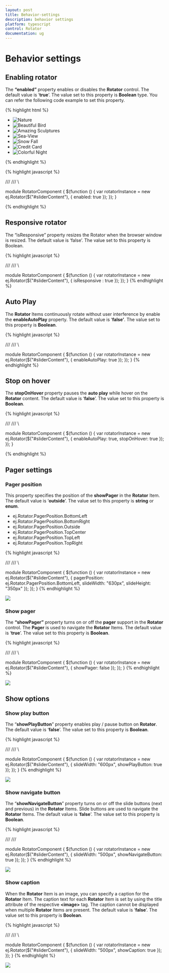 ```yaml
---
layout: post
title: Behavior-settings
description: behavior settings
platform: typescript
control: Rotator
documentation: ug
---
```


# Behavior settings

## Enabling rotator

The **“enabled”** property enables or disables the **Rotator** control. The default value is ‘**true**’. The value set to this property is **Boolean** type. You can refer the following code example to set this property.

  {% highlight html %}

  
<div class="cols-sample-area">
   <ul id="sliderContent" accesskey="e">
      <li>
         <img class="image" src="../images/rotator/nature.jpg" title="Nature" />
      </li>
      <li>
         <img class="image" src="../images/rotator/bird.jpg" title="Beautiful Bird" />
      </li>
      <li>
         <img class="image" src="../images/rotator/sculpture.jpg" title="Amazing Sculptures" />
      </li>
      <li>
         <img class="image" src="../images/rotator/seaview.jpg" title="Sea-View" />
      </li>
      <li>
         <img class="image" src="../images/rotator/snowfall.jpg" title="Snow Fall" />
      </li>
      <li>
         <img class="image" src="../images/rotator/card.jpg" title="Credit Card" />
      </li>
      <li>
         <img class="image" src="../images/rotator/night.jpg" title="Colorful Night" />
      </li>
   </ul>
</div>


  {% endhighlight %}


  {% highlight javascript %}

/// <reference path="tsfiles/jquery.d.ts" />
 /// <reference path="tsfiles/ej.web.all.d.ts" />\

module RotatorComponent {
    $(function () {
        var rotatorInstance = new ej.Rotator($("#sliderContent"), {
             enabled: true
              });
    });
} 

  {% endhighlight %}
  
## Responsive rotator

The “isResponsive” property resizes the Rotator when the browser window is resized. The default value is ‘false’. The value set to this property is Boolean. 

{% highlight javascript %}


/// <reference path="tsfiles/jquery.d.ts" />
 /// <reference path="tsfiles/ej.web.all.d.ts" />\

module RotatorComponent {
    $(function () {
        var rotatorInstance = new ej.Rotator($("#sliderContent"), {
             isResponsive : true 
        });
    });
}
{% endhighlight %}

## Auto Play

The **Rotator** Items continuously rotate without user interference by enable the **enableAutoPlay** property. The default value is ‘**false’**. The value set to this property is **Boolean**. 

{% highlight javascript %}

/// <reference path="tsfiles/jquery.d.ts" />
 /// <reference path="tsfiles/ej.web.all.d.ts" />\

module RotatorComponent {
    $(function () {
        var rotatorInstance = new ej.Rotator($("#sliderContent"), {
            enableAutoPlay: true 
        });
    });
}
{% endhighlight %}

## Stop on hover

The **stopOnHover** property pauses the **auto play** while hover on the **Rotator** content. The default value is ‘**false**’. The value set to this property is **Boolean**. 

{% highlight javascript %}

/// <reference path="tsfiles/jquery.d.ts" />
 /// <reference path="tsfiles/ej.web.all.d.ts" />\

module RotatorComponent {
    $(function () {
        var rotatorInstance = new ej.Rotator($("#sliderContent"), {
             enableAutoPlay: true,
              stopOnHover: true
         });
    });
}

{% endhighlight %}

## Pager settings

### Pager position

This property specifies the position of the **showPager** in the **Rotator** Item. The default value is ‘**outside**’. The value set to this property is **string** or **enum**. 

* ej.Rotator.PagerPosition.BottomLeft
* ej.Rotator.PagerPosition.BottomRight
* ej.Rotator.PagerPosition.Outside
* ej.Rotator.PagerPosition.TopCenter
* ej.Rotator.PagerPosition.TopLeft
* ej.Rotator.PagerPosition.TopRight



{% highlight javascript %}

    
/// <reference path="tsfiles/jquery.d.ts" />
/// <reference path="tsfiles/ej.web.all.d.ts" />\

module RotatorComponent {
    $(function () {
        var rotatorInstance = new ej.Rotator($("#sliderContent"), {
            pagerPosition: ej.Rotator.PagerPosition.BottomLeft,
            slideWidth: "630px",
            slideHeight: "350px"
        });
    });
}
{% endhighlight %}



![](Behavior-settings_images/Behavior-settings_img1.png)

### Show pager

The **“showPager”** property turns on or off the **pager** support in the **Rotator** control. The **Pager** is used to navigate the **Rotator** Items. The default value is ‘**true**’. The value set to this property is **Boolean**. 

{% highlight javascript %}

/// <reference path="tsfiles/jquery.d.ts" />
 /// <reference path="tsfiles/ej.web.all.d.ts" />\

module RotatorComponent {
    $(function () {
        var rotatorInstance = new ej.Rotator($("#sliderContent"), {
            showPager: false
         });
    });
}
{% endhighlight %}



![](Behavior-settings_images/Behavior-settings_img2.png)

## Show options

### Show play button

The “**showPlayButton**” property enables play / pause button on **Rotator**. The default value is ‘**false**’. The value set to this property is **Boolean**.

{% highlight javascript %}

/// <reference path="tsfiles/jquery.d.ts" />
/// <reference path="tsfiles/ej.web.all.d.ts" />\

module RotatorComponent {
    $(function () {
        var rotatorInstance = new ej.Rotator($("#sliderContent"), {
             slideWidth: "600px", 
             showPlayButton: true 
         });
    });
}
{% endhighlight %}



![](Behavior-settings_images/Behavior-settings_img3.png)

### Show navigate button

The “**showNavigateButton**” property turns on or off the slide buttons (next and previous) in the **Rotator** Items. Slide buttons are used to navigate the **Rotator** Items. The default value is ‘**false**’. The value set to this property is **Boolean**. 

{% highlight javascript %}

/// <reference path="tsfiles/jquery.d.ts" />
/// <reference path="tsfiles/ej.web.all.d.ts" />

module RotatorComponent {
    $(function () {
        var rotatorInstance = new ej.Rotator($("#sliderContent"), {
            slideWidth: "500px", 
            showNavigateButton: true 
        });
    });
}
{% endhighlight %}



![](Behavior-settings_images/Behavior-settings_img4.png) 

### Show caption

When the **Rotator** Item is an image, you can specify a caption for the **Rotator** Item. The caption text for each **Rotator** Item is set by using the title attribute of the respective **&lt;image&gt;** tag. The caption cannot be displayed when multiple **Rotator** Items are present. The default value is ‘**false**’. The value set to this property is **Boolean**. 

{% highlight javascript %}

/// <reference path="tsfiles/jquery.d.ts" />
/// <reference path="tsfiles/ej.web.all.d.ts" />\

module RotatorComponent {
    $(function () {
        var rotatorInstance = new ej.Rotator($("#sliderContent"), {
            slideWidth: "500px", 
            showCaption: true
         });
    });
}
{% endhighlight %}



![](Behavior-settings_images/Behavior-settings_img5.png) 

